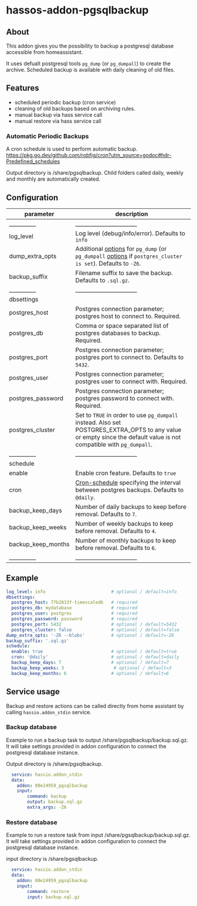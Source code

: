 # hassos-addon-pgsqlbackup

## About

This addon gives you the possibility to backup a postgresql database accessible from homeassistant.

It uses defualt postgresql tools `pg_dump` (or `pg_dumpall`) to create the archive.
Scheduled backup is available with daily cleaning of old files.


## Features

- scheduled periodic backup (cron service)
- cleaning of old backups based on archiving rules.
- manual backup via hass service call
- manual restore via hass service call


### Automatic Periodic Backups

A cron schedule is used to perform automatic backup.
https://pkg.go.dev/github.com/robfig/cron?utm_source=godoc#hdr-Predefined_schedules 

Output directory is /share/pgsqlbackup. Child folders called daily, weekly and monthly are automatically created.


## Configuration

| parameter | description |
|--|--|
| __________ | _______________________ |
| log_level | Log level (debug/info/error). Defaults to `info` |
| dump_extra_opts | Additional [options](https://www.postgresql.org/docs/12/app-pgdump.html#PG-DUMP-OPTIONS) for `pg_dump` (or `pg_dumpall` [options](https://www.postgresql.org/docs/12/app-pg-dumpall.html#id-1.9.4.13.6) if `postgres_cluster is set`). Defaults to `-Z6`. |
| backup_suffix | Filename suffix to save the backup. Defaults to `.sql.gz`. |
| __________ | _______________________ |
| dbsettings |  |
| postgres_host | Postgres connection parameter; postgres host to connect to. Required. |
| postgres_db | Comma or space separated list of postgres databases to backup. Required. |
| postgres_port | Postgres connection parameter; postgres port to connect to. Defaults to `5432`. |
| postgres_user | Postgres connection parameter; postgres user to connect with. Required. |
| postgres_password | Postgres connection parameter; postgres password to connect with. Required. |
| postgres_cluster | Set to `TRUE` in order to use `pg_dumpall` instead. Also set POSTGRES_EXTRA_OPTS to any value or empty since the default value is not compatible with `pg_dumpall`. |
| __________ | _______________________ |
| schedule |  |
| enable | Enable cron feature. Defaults to `true` |
| cron | [Cron-schedule](http://godoc.org/github.com/robfig/cron#hdr-Predefined_schedules) specifying the interval between postgres backups. Defaults to `@daily`. |
| backup_keep_days | Number of daily backups to keep before removal. Defaults to `7`. |
| backup_keep_weeks | Number of weekly backups to keep before removal. Defaults to `4`. |
| backup_keep_months | Number of monthly backups to keep before removal. Defaults to `6`. |
| __________ | _______________________ |


## Example

```yaml
log_level: info                         # optional / default=info
dbsettings:
  postgres_host: 77b2833f-timescaledb   # required
  postgres_db: mydatabase               # required
  postgres_user: postgres               # required
  postgres_password: password           # required
  postgres_port: 5432                   # optional / default=5432
  postgres_cluster: false               # optional / default=false
dump_extra_opts: '-Z6 --blobs'          # optional / default=-Z6
backup_suffix: '.sql.gz'
schedule:
  enable: true                          # optional / default=true
  cron: '@daily'                        # optional / default=daily
  backup_keep_days: 7                   # optional / default=7
  backup_keep_weeks: 3                   # optional / default=3
  backup_keep_months: 6                 # optional / default=6
```

## Service usage

Backup and restore actions can be called directly from home assistant by calling `hassio.addon_stdin` service.

### Backup database

Example to run a backup task to output /share/pgsqlbackup/backup.sql.gz.
It will take settings provided in addon configuration to connect the postgresql database instance.

Output directory is /share/pgsqlbackup.

```yaml
  service: hassio.addon_stdin
  data:
    addon: 80e24959_pgsqlbackup  
    input: 
        command: backup
        output: backup.sql.gz
        extra_args: -Z6
```


### Restore database

Example to run a restore task from input /share/pgsqlbackup/backup.sql.gz.
It will take settings provided in addon configuration to connect the postgresql database instance.

input directory is /share/pgsqlbackup.

```yaml
  service: hassio.addon_stdin
  data:
    addon: 80e24959_pgsqlbackup
    input: 
        command: restore
        input: backup.sql.gz
```